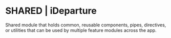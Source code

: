 # SHARED | iDeparture
Shared module that holds common, reusable components, pipes, directives, or utilities that can be used by multiple feature modules across the app.